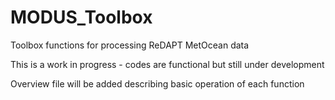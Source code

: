 # MODUS_Toolbox
Toolbox functions for processing ReDAPT MetOcean data

This is a work in progress - codes are functional but still under development

Overview file will be added describing basic operation of each function
